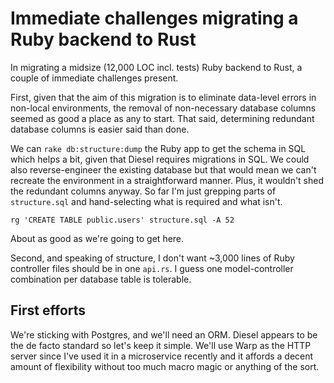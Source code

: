 # Immediate challenges migrating a Ruby backend to Rust
In migrating a midsize (12,000 LOC incl. tests) Ruby backend to Rust, a couple of immediate
challenges present.

First, given that the aim of this migration is to eliminate data-level errors in non-local
environments, the removal of non-necessary database columns seemed as good a place as any to start.
That said, determining redundant database columns is easier said than done.

We can `rake db:structure:dump` the Ruby app to get the schema in SQL which helps a bit, given that
Diesel requires migrations in SQL. We could also reverse-engineer the existing database but
that would mean we can't recreate the environment in a straightforward manner. Plus, it wouldn't
shed the redundant columns anyway. So far I'm just grepping parts of `structure.sql` and
hand-selecting what is required and what isn't.

```
rg 'CREATE TABLE public.users' structure.sql -A 52
```

About as good as we're going to get here.

Second, and speaking of structure, I don't want ~3,000 lines of Ruby controller files should be
in one `api.rs`. I guess one model-controller combination per database table is tolerable.

## First efforts
We're sticking with Postgres, and we'll need an ORM. Diesel appears to be the de facto standard so
let's keep it simple. We'll use Warp as the HTTP server since I've used it in a microservice
recently and it affords a decent amount of flexibility without too much macro magic or anything of
the sort.
